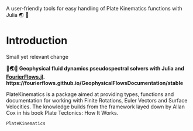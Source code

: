 A user-friendly tools for easy handling of Plate Kinematics functions with Julia 🌏 📐

# Introduction

Small yet relevant change

<p>
  <strong>💨🌏🌊 Geophysical fluid dynamics pseudospectral solvers with Julia and <a href="http://github.com/FourierFlows/FourierFlows.jl">FourierFlows.jl</a>. https://fourierflows.github.io/GeophysicalFlowsDocumentation/stable</strong>
</p>

PlateKinematics is a package aimed at providing types, functions and documentation for working with Finite Rotations, Euler Vectors and Surface Velocities.
The knowledge builds from the framework layed down by Allan Cox in his book Plate Tectonics: How It Works.


```@docs
PlateKinematics
```